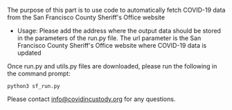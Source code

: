The purpose of this part is to use code to automatically fetch COVID-19 data from the San Francisco County Sheriff's Office website


* Usage:
Please add the address where the output data should be stored in the parameters of the run.py file. The url parameter is the San Francisco County Sheriff's Office website where COVID-19 data is updated

Once run.py and utils.py files are downloaded, please run the following in the command prompt:

```
python3 sf_run.py
```

Please contact info@covidincustody.org for any questions.

